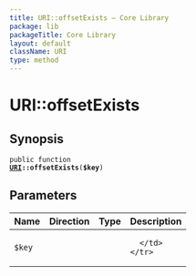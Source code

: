 ```yaml
---
title: URI::offsetExists — Core Library
package: lib
packageTitle: Core Library
layout: default
className: URI
type: method
---
```


# URI::offsetExists

## Synopsis

<code>public function <b><a href="URI">URI</a>::offsetExists</b>(<b>$key</b>)</code>

## Parameters

<table>
  <thead>
    <tr>
      <th>Name</th>
      <th>Direction</th>
      <th>Type</th>
      <th>Description</th>
    </tr>
  </thead>
  <tbody>
    <tr>
      <td><code>$key</code>
      <td><i></i></td>
      <td></td>
      <td>

      </td>
    </tr>
  </tbody>
</table>

